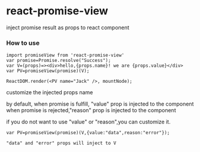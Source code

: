 # react-promise-view
inject promise result as props to react component


### How to use

```
import promiseView from 'react-promise-view'
var promise=Promise.resolve("Success");
var V=(props)=><div>hello,{props.name}! we are {props.value}</div>
var PV=promiseView(promise)(V);

ReactDOM.render(<PV name="Jack" />, mountNode);
```


customize the injected props name

by default, when promise is fulfill, "value" prop is injected to the component
when promise is rejected,"reason" prop is injected to the component

if you do not want to use "value" or "reason",you can customize it.

```
var PV=promiseView(promise)(V,{value:"data",reason:"error"});

"data" and "error" props will inject to V
```